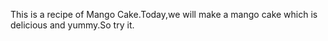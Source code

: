 This is a recipe of Mango Cake.Today,we will make a mango cake which is delicious and yummy.So try it.